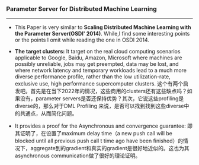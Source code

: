 ### Parameter Server for Distributed Machine Learning

---

+ This Paper is very similar to **Scaling Distributed Machine Learning with the Parameter Server(OSDI' 2014)**. While,I find some interesting points or the points I omit while reading the one in OSDI 2014. 

+ **The target clusters:** It target on the real cloud computing scenarios applicable to Google, Baidu, Amazon, Microsoft where machines are possibly unreliable, jobs may get preempted, data may be lost, and where network latency and temporary workloads lead to a much more diverse performance profile, rather than the low utilization-rate, exclusive use, high performance supercomputer clusters. 这个有两个启发吧。首先是在当下2022年的情况，这些商用的clusters还有这些缺点吗？如果没有，parameter servers是否还保持优势？其次，它说这些profiling是diverse的，那么对于DML Profiling 来说，是否可以找到找到这些diverse中的共通点，从而简化问题。
+ It provides a proof for the Asynchronous and convergence guarantee: 即其证明了，在设置了maximum delay time（a new push call will be blocked until all previous push call t time ago have been finished）的情况下，aggregate到的gradient和真实的gradient是很好地近似的。这也为其asynchronous communication做了很好的理论证明。